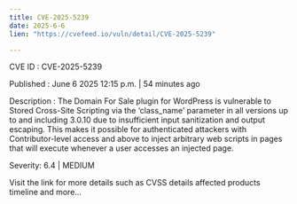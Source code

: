 ```yaml
---
title: CVE-2025-5239
date: 2025-6-6
lien: "https://cvefeed.io/vuln/detail/CVE-2025-5239"

---
```


CVE ID : CVE-2025-5239

Published :  June 6
2025
12:15 p.m. | 54 minutes ago

Description : The Domain For Sale plugin for WordPress is vulnerable to Stored Cross-Site Scripting via the ‘class_name’ parameter in all versions up to
and including
3.0.10 due to insufficient input sanitization and output escaping. This makes it possible for authenticated attackers
with Contributor-level access and above
to inject arbitrary web scripts in pages that will execute whenever a user accesses an injected page.

Severity: 6.4 | MEDIUM

Visit the link for more details
such as CVSS details
affected products
timeline
and more...
